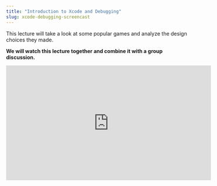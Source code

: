 ```yaml
---
title: "Introduction to Xcode and Debugging"
slug: xcode-debugging-screencast
---
```


This lecture will take a look at some popular games and analyze the design choices they made.

**We will watch this lecture together and combine it with a group discussion.**

<iframe width="560" height="315" src="https://www.youtube.com/embed/vmFvZwFvWBo" frameborder="0" allowfullscreen></iframe>

